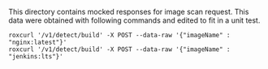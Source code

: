 This directory contains mocked responses for image scan request.
This data were obtained with following commands and edited to fit in a unit test.

```
roxcurl '/v1/detect/build' -X POST --data-raw '{"imageName" : "nginx:latest"}'
roxcurl '/v1/detect/build' -X POST --data-raw '{"imageName" : "jenkins:lts"}'
```
